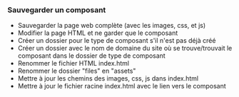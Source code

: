 ### Sauvegarder un composant
- Sauvegarder la page web complète (avec les images, css, et js)
- Modifier la page HTML et ne garder que le composant
- Créer un dossier pour le type de composant s'il n'est pas déjà créé
- Créer un dossier avec le nom de domaine du site où se trouve/trouvait le composant dans le dossier de type de composant
- Renommer le fichier HTML index.html
- Renommer le dossier "files" en "assets"
- Mettre à jour les chemins des images, css, js dans index.html
- Mettre à jour le fichier racine index.html avec le lien vers le composant